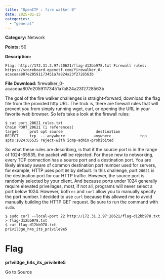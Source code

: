 ```yaml
---
title: "OpenCTF : fire walker 0"
date: 2025-01-15
categories: 
  - "general"
---
```


**Category:** Network

**Points:** 50

**Description:**

```
Flag: http://172.31.2.97:20621/flag-d12bb978.txt Firewall rules: https://scoreboard.openctf.com/firewalker_0-acaceaa807e20591173451a7a824a23f2728563b
```

**File Download:** firewalker\_0-acaceaa807e20591173451a7a824a23f2728563b

The goal of the fire walker challenges is straight-forward, download the flag file from the provided http URL. The trick is, there are firewall rules that will prevent you from simply running wget, curl, or opening the URL in your favorite web browser. So let’s take a look at the firewall rules:

```
$ cat port_20621_rules.txt 
Chain PORT_20621 (1 references)
target     prot opt source               destination         
REJECT     tcp  -- anywhere             anywhere             tcp spts:1024:65535 reject-with icmp-admin-prohibited
```

So what these rules are describing, is that if the source port is in the range of 1024-65535, the packet will be rejected. For those new to networking, every TCP connection has a source port and a destination port. You are likely already aware of common destination port number used for servers, for example, HTTP uses port `80` by default. In this challenge, port `20621` is the destination port for our HTTP traffic. However, the source port is randomly selected by your client. And because ports under 1024 generally require elevated privellages, most, if not all, programs will never select a port below 1024. However, both `nc` and `curl` allow you to manually specify the port number. I decided to use `curl` because this allowed me to avoid manually building the HTTP GET request. Be sure to run the command with `sudo`.

```
$ sudo curl --local-port 22 http://172.31.2.97:20621/flag-d12bb978.txt > flag-d12bb978.txt
$ cat flag-d12bb978.txt 
pr1vil3ge_h4s_its_privile9e5
```

# Flag

**pr1vil3ge\_h4s\_its\_privile9e5**

Go to Source
